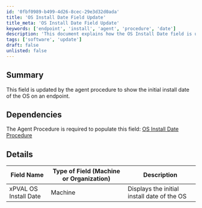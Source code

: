 ```yaml
---
id: '0fbf0989-b499-4d26-8cec-29e3d32d0ada'
title: 'OS Install Date Field Update'
title_meta: 'OS Install Date Field Update'
keywords: ['endpoint', 'install', 'agent', 'procedure', 'date']
description: 'This document explains how the OS Install Date field is updated by the agent procedure on an endpoint, detailing its dependencies and providing a summary of its functionality.'
tags: ['software', 'update']
draft: false
unlisted: false
---
```


## Summary

This field is updated by the agent procedure to show the initial install date of the OS on an endpoint.

## Dependencies

The Agent Procedure is required to populate this field: [OS Install Date Procedure](https://proval.itglue.com/DOC-5078775-12637113)

## Details

| Field Name               | Type of Field (Machine or Organization) | Description                          |
|--------------------------|-----------------------------------------|--------------------------------------|
| xPVAL OS Install Date    | Machine                                 | Displays the initial install date of the OS |

